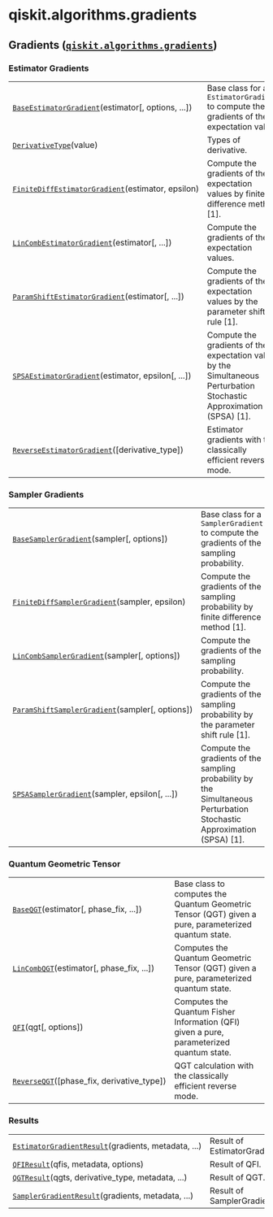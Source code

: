 <span id="qiskit-algorithms-gradients" />

# qiskit.algorithms.gradients

## Gradients ([`qiskit.algorithms.gradients`](#module-qiskit.algorithms.gradients "qiskit.algorithms.gradients"))

### Estimator Gradients

|                                                                                                                                                                        |                                                                                                                       |
| ---------------------------------------------------------------------------------------------------------------------------------------------------------------------- | --------------------------------------------------------------------------------------------------------------------- |
| [`BaseEstimatorGradient`](qiskit.algorithms.gradients.BaseEstimatorGradient "qiskit.algorithms.gradients.BaseEstimatorGradient")(estimator\[, options, ...])           | Base class for an `EstimatorGradient` to compute the gradients of the expectation value.                              |
| [`DerivativeType`](qiskit.algorithms.gradients.DerivativeType "qiskit.algorithms.gradients.DerivativeType")(value)                                                     | Types of derivative.                                                                                                  |
| [`FiniteDiffEstimatorGradient`](qiskit.algorithms.gradients.FiniteDiffEstimatorGradient "qiskit.algorithms.gradients.FiniteDiffEstimatorGradient")(estimator, epsilon) | Compute the gradients of the expectation values by finite difference method \[1].                                     |
| [`LinCombEstimatorGradient`](qiskit.algorithms.gradients.LinCombEstimatorGradient "qiskit.algorithms.gradients.LinCombEstimatorGradient")(estimator\[, ...])           | Compute the gradients of the expectation values.                                                                      |
| [`ParamShiftEstimatorGradient`](qiskit.algorithms.gradients.ParamShiftEstimatorGradient "qiskit.algorithms.gradients.ParamShiftEstimatorGradient")(estimator\[, ...])  | Compute the gradients of the expectation values by the parameter shift rule \[1].                                     |
| [`SPSAEstimatorGradient`](qiskit.algorithms.gradients.SPSAEstimatorGradient "qiskit.algorithms.gradients.SPSAEstimatorGradient")(estimator, epsilon\[, ...])           | Compute the gradients of the expectation value by the Simultaneous Perturbation Stochastic Approximation (SPSA) \[1]. |
| [`ReverseEstimatorGradient`](qiskit.algorithms.gradients.ReverseEstimatorGradient "qiskit.algorithms.gradients.ReverseEstimatorGradient")(\[derivative\_type])         | Estimator gradients with the classically efficient reverse mode.                                                      |

### Sampler Gradients

|                                                                                                                                                                   |                                                                                                                          |
| ----------------------------------------------------------------------------------------------------------------------------------------------------------------- | ------------------------------------------------------------------------------------------------------------------------ |
| [`BaseSamplerGradient`](qiskit.algorithms.gradients.BaseSamplerGradient "qiskit.algorithms.gradients.BaseSamplerGradient")(sampler\[, options])                   | Base class for a `SamplerGradient` to compute the gradients of the sampling probability.                                 |
| [`FiniteDiffSamplerGradient`](qiskit.algorithms.gradients.FiniteDiffSamplerGradient "qiskit.algorithms.gradients.FiniteDiffSamplerGradient")(sampler, epsilon)    | Compute the gradients of the sampling probability by finite difference method \[1].                                      |
| [`LinCombSamplerGradient`](qiskit.algorithms.gradients.LinCombSamplerGradient "qiskit.algorithms.gradients.LinCombSamplerGradient")(sampler\[, options])          | Compute the gradients of the sampling probability.                                                                       |
| [`ParamShiftSamplerGradient`](qiskit.algorithms.gradients.ParamShiftSamplerGradient "qiskit.algorithms.gradients.ParamShiftSamplerGradient")(sampler\[, options]) | Compute the gradients of the sampling probability by the parameter shift rule \[1].                                      |
| [`SPSASamplerGradient`](qiskit.algorithms.gradients.SPSASamplerGradient "qiskit.algorithms.gradients.SPSASamplerGradient")(sampler, epsilon\[, ...])              | Compute the gradients of the sampling probability by the Simultaneous Perturbation Stochastic Approximation (SPSA) \[1]. |

### Quantum Geometric Tensor

|                                                                                                                                  |                                                                                                      |
| -------------------------------------------------------------------------------------------------------------------------------- | ---------------------------------------------------------------------------------------------------- |
| [`BaseQGT`](qiskit.algorithms.gradients.BaseQGT "qiskit.algorithms.gradients.BaseQGT")(estimator\[, phase\_fix, ...])            | Base class to computes the Quantum Geometric Tensor (QGT) given a pure, parameterized quantum state. |
| [`LinCombQGT`](qiskit.algorithms.gradients.LinCombQGT "qiskit.algorithms.gradients.LinCombQGT")(estimator\[, phase\_fix, ...])   | Computes the Quantum Geometric Tensor (QGT) given a pure, parameterized quantum state.               |
| [`QFI`](qiskit.algorithms.gradients.QFI "qiskit.algorithms.gradients.QFI")(qgt\[, options])                                      | Computes the Quantum Fisher Information (QFI) given a pure, parameterized quantum state.             |
| [`ReverseQGT`](qiskit.algorithms.gradients.ReverseQGT "qiskit.algorithms.gradients.ReverseQGT")(\[phase\_fix, derivative\_type]) | QGT calculation with the classically efficient reverse mode.                                         |

### Results

|                                                                                                                                                                  |                              |
| ---------------------------------------------------------------------------------------------------------------------------------------------------------------- | ---------------------------- |
| [`EstimatorGradientResult`](qiskit.algorithms.gradients.EstimatorGradientResult "qiskit.algorithms.gradients.EstimatorGradientResult")(gradients, metadata, ...) | Result of EstimatorGradient. |
| [`QFIResult`](qiskit.algorithms.gradients.QFIResult "qiskit.algorithms.gradients.QFIResult")(qfis, metadata, options)                                            | Result of QFI.               |
| [`QGTResult`](qiskit.algorithms.gradients.QGTResult "qiskit.algorithms.gradients.QGTResult")(qgts, derivative\_type, metadata, ...)                              | Result of QGT.               |
| [`SamplerGradientResult`](qiskit.algorithms.gradients.SamplerGradientResult "qiskit.algorithms.gradients.SamplerGradientResult")(gradients, metadata, ...)       | Result of SamplerGradient.   |
